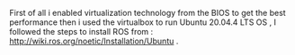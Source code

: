 First of all i enabled virtualization technology from the BIOS to get the best performance then i used the virtualbox to run Ubuntu 20.04.4 LTS OS ,
I followed the steps to install ROS from :  http://wiki.ros.org/noetic/Installation/Ubuntu .
